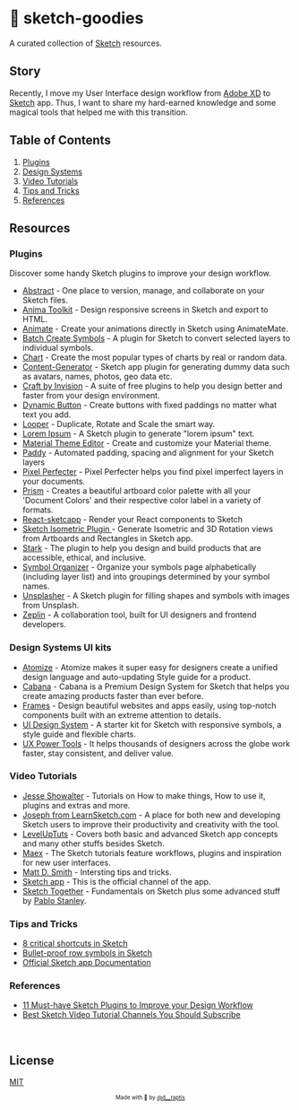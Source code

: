 # 💎 sketch-goodies
A curated collection of [Sketch](https://www.sketchapp.com/) resources.

Story 
-----
Recently, I move my User Interface design workflow from [Adobe XD](https://www.adobe.com/gr_en/products/xd.html) to [Sketch](https://www.sketchapp.com/) app. Thus, I want to share my hard-earned knowledge and some magical tools that helped me with this transition.

Table of Contents
-----------------

1. [Plugins](#plugins)
2. [Design Systems](#design-systems-ui-kits)
3. [Video Tutorials](#video-tutorials)
4. [Tips and Tricks](#tips-and-tricks)
5. [References](#references)

Resources
---------

### Plugins
Discover some handy Sketch plugins to improve your design workflow.

- [Abstract](https://www.goabstract.com/) - One place to version, manage, and collaborate on your Sketch files.
- [Anima Toolkit](https://animaapp.github.io/) - Design responsive screens in Sketch and export to HTML.
- [Animate](http://animatemate.com/) - Create your animations directly in Sketch using AnimateMate.
- [Batch Create Symbols](https://github.com/demersdesigns/sketch-batch-create-symbols) - A plugin for Sketch to convert selected layers to individual symbols.
- [Chart](https://github.com/pavelkuligin/chart) - Create the most popular types of charts by real or random data.
- [Content-Generator](https://github.com/timuric/Content-generator-sketch-plugin) - Sketch app plugin for generating dummy data such as avatars, names, photos, geo data etc.
- [Craft by Invision](https://www.invisionapp.com/craft) - A suite of free plugins to help you design better and faster from your design environment.
- [Dynamic Button](https://github.com/ddwht/sketch-dynamic-button) - Create buttons with fixed paddings no matter what text you add.
- [Looper](http://sureskumar.com/looper/) - Duplicate, Rotate and Scale the smart way.
- [Lorem Ipsum](https://github.com/whoisryosuke/sketch-lorem-ipsum-2017) - A Sketch plugin to generate "lorem ipsum" text.
- [Material Theme Editor](https://material.io/tools/theme-editor/) - Create and customize your Material theme.
- [Paddy](https://github.com/DWilliames/paddy-sketch-plugin) - Automated padding, spacing and alignment for your Sketch layers
- [Pixel Perfecter](https://github.com/swiadek/pixel-perfecter-sketch-plugin) - Pixel Perfecter helps you find pixel imperfect layers in your documents.
- [Prism](https://github.com/ment-mx/Prism) - Creates a beautiful artboard color palette with all your 'Document Colors' and their respective color label in a variety of formats.
- [React-sketcapp](http://airbnb.io/react-sketchapp/) - Render your React components to Sketch
- [Sketch Isometric Plugin ](https://github.com/sureskumar/sketch-isometric?ref=fordesignrs) - Generate Isometric and 3D Rotation views from Artboards and Rectangles in Sketch app.
- [Stark](https://www.getstark.co/) - The plugin to help you design and build products that are accessible, ethical, and inclusive.
- [Symbol Organizer](https://github.com/sonburn/symbol-organizer) - Organize your symbols page alphabetically (including layer list) and into groupings determined by your symbol names.
- [Unsplasher](https://github.com/perrysmotors/sketch-unsplasher) - A Sketch plugin for filling shapes and symbols with images from Unsplash.
- [Zeplin](https://zeplin.io/) - A collaboration tool, built for UI designers and frontend developers.

### Design Systems UI kits

- [Atomize](http://atomizedesign.com) - Atomize makes it super easy for designers create a unified design language and auto-updating Style guide for a product.
- [Cabana](https://cabanadesignsystem.com/) - Cabana is a Premium Design System for Sketch that helps you create amazing products faster than ever before.
- [Frames](https://framesforsketch.com/) - Design beautiful websites and apps easily, using top-notch components built with an extreme attention to details.
- [UI Design System](https://uidesignsystem.com/) - A starter kit for Sketch with responsive symbols, a style guide and flexible charts.
- [UX Power Tools](https://www.uxpower.tools/) - It helps thousands of designers across the globe work faster, stay consistent, and deliver value.

### Video Tutorials

- [Jesse Showalter](https://www.youtube.com/playlist?list=PLrtjkLnNjGHuH00MTdjQGlAt6Gcm5oFDP) - Tutorials on How to make things, How to use it, plugins and extras and more.
- [Joseph from LearnSketch.com](https://www.youtube.com/user/learnsketch) - A place for both new and developing Sketch users to improve their productivity and creativity with the tool. 
- [LevelUpTuts](https://www.youtube.com/user/LevelUpTuts/playlists?sort=dd&shelf_id=9&view=50) - Covers both basic and advanced Sketch app concepts and many other stuffs besides Sketch.
- [Maex](https://www.youtube.com/playlist?list=PLgwNtYvZGv9Q_rH5RVWYE20dcp4_MLhX_) - The Sketch tutorials feature workflows, plugins and inspiration for new user interfaces.
- [Matt D. Smith](https://www.youtube.com/playlist?list=PLRH-iQQ3liameZu6Do8mYJdm-zCLymXJ1) - Intersting tips and tricks.
- [Sketch app](https://www.youtube.com/channel/UC-1eTnnUmKJ8yEa1nCnAGpw) - This is the official channel of the app.
- [Sketch Together](https://www.youtube.com/playlist?list=PLWlUJU11tp4fEXI8deWhBQAHDv9R23WHB) - Fundamentals on Sketch plus some advanced stuff by [Pablo Stanley](https://www.pablostanley.com/).

### Tips and Tricks

- [8 critical shortcuts in Sketch](https://www.invisionapp.com/inside-design/8-critical-shortcuts-in-sketch/)
- [Bullet-proof row symbols in Sketch](https://medium.com/deliveroo-design/bullet-proof-rows-d185f7ad3a85?ref=fordesignrs)
- [Official Sketch app Documentation](https://www.sketch.com/docs/)

### References
- [11 Must-have Sketch Plugins to Improve your Design Workflow](https://medium.com/sketch-app-sources/11-must-have-sketch-plugins-to-improve-your-design-workflow-a4c752e3a036)
- [Best Sketch Video Tutorial Channels You Should Subscribe](https://medium.com/introcept-hub/best-sketch-video-tutorial-channels-you-should-subscribe-27e007243864)

&nbsp;

License
-------
[MIT](https://en.wikipedia.org/wiki/MIT_License)

<p align="center">
<sub><sup>Made with 🤘 by <a href="https://twitter.com/d__raptis">@d__raptis</a></sup></sub>
</p>
